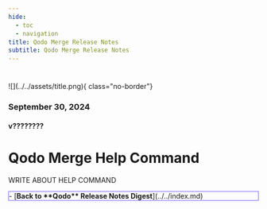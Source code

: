 ```yaml
---
hide:
  - toc
  - navigation
title: Qodo Merge Release Notes
subtitle: Qodo Merge Release Notes
---
```

#
<div markdown class="centered">
![](../../assets/title.png){ class="no-border"}

### September 30, 2024
#### v????????

<div class="content" markdown>
<div class="bg-black" markdown>

# Qodo Merge **Help Command**

<div class="left-padding" markdown>

WRITE ABOUT HELP COMMAND

<div class="centered" markdown>

<div class="grid cards" style="border: 1px solid #765bfa;" markdown>
- [<b class="white">Back to **Qodo** Release Notes Digest</b>](../../index.md)
</div>

</div>

</div>
</div>
</div>
</div>